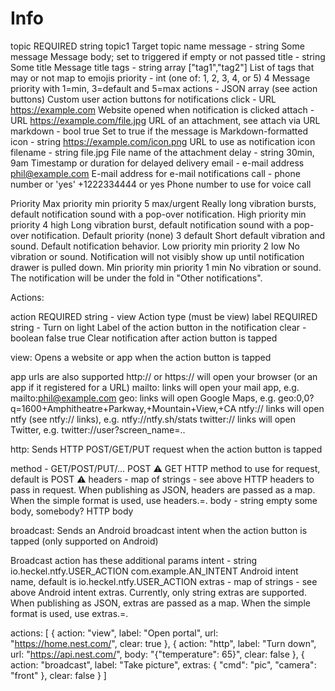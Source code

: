 # Info

topic	REQUIRED	string	topic1	Target topic name
message	-	string	Some message	Message body; set to triggered if empty or not passed
title	-	string	Some title	Message title
tags	-	string array	["tag1","tag2"]	List of tags that may or not map to emojis
priority	-	int (one of: 1, 2, 3, 4, or 5)	4	Message priority with 1=min, 3=default and 5=max
actions	-	JSON array	(see action buttons)	Custom user action buttons for notifications
click	-	URL	https://example.com	Website opened when notification is clicked
attach	-	URL	https://example.com/file.jpg	URL of an attachment, see attach via URL
markdown	-	bool	true	Set to true if the message is Markdown-formatted
icon	-	string	https://example.com/icon.png	URL to use as notification icon
filename	-	string	file.jpg	File name of the attachment
delay	-	string	30min, 9am	Timestamp or duration for delayed delivery
email	-	e-mail address	phil@example.com	E-mail address for e-mail notifications
call	-	phone number or 'yes'	+1222334444 or yes	Phone number to use for voice call


Priority
Max priority	min priority	5	max/urgent	Really long vibration bursts, default notification sound with a pop-over notification.
High priority	min priority	4	high	Long vibration burst, default notification sound with a pop-over notification.
Default priority	(none)	3	default	Short default vibration and sound. Default notification behavior.
Low priority	min priority	2	low	No vibration or sound. Notification will not visibly show up until notification drawer is pulled down.
Min priority	min priority	1	min	No vibration or sound. The notification will be under the fold in "Other notifications".


Actions:

action	REQUIRED	string	-	view	Action type (must be view)
label	REQUIRED	string	-	Turn on light	Label of the action button in the notification
clear	-️	boolean	false	true	Clear notification after action button is tapped

view: Opens a website or app when the action button is tapped

app urls are also supported
http:// or https:// will open your browser (or an app if it registered for a URL)
mailto: links will open your mail app, e.g. mailto:phil@example.com
geo: links will open Google Maps, e.g. geo:0,0?q=1600+Amphitheatre+Parkway,+Mountain+View,+CA
ntfy:// links will open ntfy (see ntfy:// links), e.g. ntfy://ntfy.sh/stats
twitter:// links will open Twitter, e.g. twitter://user?screen_name=..

http: Sends HTTP POST/GET/PUT request when the action button is tapped

method	-️	GET/POST/PUT/...	POST ⚠️	GET	HTTP method to use for request, default is POST ⚠️
headers	-️	map of strings	-	see above	HTTP headers to pass in request. When publishing as JSON, headers are passed as a map. When the simple format is used, use headers.<header1>=<value>.
body	-️	string	empty	some body, somebody?	HTTP body

broadcast: Sends an Android broadcast intent when the action button is tapped (only supported on Android)

Broadcast action has these additional params
intent	-️	string	io.heckel.ntfy.USER_ACTION	com.example.AN_INTENT	Android intent name, default is io.heckel.ntfy.USER_ACTION
extras	-️	map of strings	-	see above	Android intent extras. Currently, only string extras are supported. When publishing as JSON, extras are passed as a map. When the simple format is used, use extras.<param>=<value>.

actions: [
    {
        action: "view",
        label: "Open portal",
        url: "https://home.nest.com/",
        clear: true
    },
    {
        action: "http",
        label: "Turn down",
        url: "https://api.nest.com/",
        body: "{\"temperature\": 65}",
        clear: false
    },
    {
        action: "broadcast",
        label: "Take picture",
        extras: {
            "cmd": "pic",
            "camera": "front"
        },
        clear: false
    }
]


